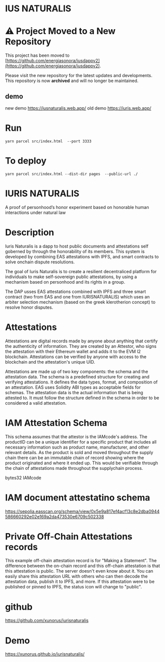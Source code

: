 
# IUS NATURALIS
# ⚠️ Project Moved to a New Repository

This project has been moved to [https://github.com/energiasonora/iusdappv2](https://github.com/energiasonora/iusdappv2).

Please visit the new repository for the latest updates and developments. This repository is now **archived** and will no longer be maintained.


## demo 
new demo https://iusnaturalis.web.app/
old demo https://iuris.web.app/



# Run
```
yarn parcel src/index.html  --port 3333 
```

# To deploy
```
yarn parcel src/index.html --dist-dir pages  --public-url ./
```

# IURIS NATURALIS
A proof of personhood’s honor experiment based on honorable human interactions under natural law


# Description

Iuris Naturalis  is a dapp to host public documents and attestations self goberned by through the honorability of its members.
This system is developed by combining EAS attestations with IPFS, and smart contracts to solve onchain dispute resolutions.

The goal of Iuris Naturalis is to create a resilient decentraliced platform for individuals to make self-sovereign public attestations, by using a mechanism based on personhood and its rights in a group.

The DAP usses  EAS  attestations combined with IPFS and three smart contract (two from EAS and one from IURISNATURALIS) which uses an arbiter selection mechanism (based on the greek klerotherion concept) to resolve honor disputes.


# Attestations
Attestations are digital records made by anyone about anything that certify the authenticity of information. They are created by an Attestor, who signs the attestation with their Ethereum wallet and adds it to the EVM l2 blockchain. Attestations can be verified by anyone with access to the blockchain and the attestation's unique UID.

Attestations are made up of two key components: the schema and the attestation data. The schema is a predefined structure for creating and verifying attestations. It defines the data types, format, and composition of an attestation. EAS uses Solidity ABI types as acceptable fields for schemas. The attestation data is the actual information that is being attested to. It must follow the structure defined in the schema in order to be considered a valid attestation.


# IAM Attestation Schema

This schema assumes that the attestor is the IAMcode's address. The productID can be a unique identifier for a specific product that includes all necessary information such as product name, manufacturer, and other relevant details. As the product is sold and moved throughout the supply chain there can be an immutable chain of record showing where the product originated and where it ended up. This would be verifiable through the chain of attestations made throughout the supplychain process.

bytes32 IAMcode
<!-- bytes32 batchNumber
string locationOfProduction
uint64 dateOfProduction -->

# IAM document attestatino schema
https://sepolia.easscan.org/schema/view/0x5e9a817ef4acf13c8e2dba0944586660292e02e169a2da473530e6709c502338


# Private Off-Chain Attestations records
This example off-chain attestation record is for "Making a Statement". The difference between the on-chain record and this off-chain attestation is that this attestation is public. The server doesn't even know about it. You can easily share this attestation URL with others who can then decode the attestation data, publish it to IPFS, and more. If this attestation were to be published or pinned to IPFS, the status icon will change to "public".
<!-- 
# Off-chain Attestations with private data
An off-chain attestation is an attestation that is not stored in the blockchain. An off-chain attestation can be public or private. Off-chain attestations carry the entire attestation data and digital signature required to verify and validate the authenticity of itself. 
You can also timestamp and revoke off-chain attestations on-chain giving them additional superpowers.


# Generate Proofs of Private Data
Once the attestation is made, the attester can provide anyone with the entire data or parts of the data from the tree which will allow her to generate proofs from it.


# On-chain Attestations
An on-chain attestation is an attestation that is published on the blockchain for the world to see. Because of this its timestamp can be guaranteed and any smart contract on the blockchain can easily reference and verify the attestation.


Referenced Attestations
refUID is one of the most powerful features of an EAS attestation that unlocks its composability by allowing one attestation to reference another.

# Referencing Attestations
refUID is one of the most powerful features of an EAS attestation that unlocks its composability by allowing one attestation to reference another.

This functionality enables the creation of a hierarchy or a chain of attestations that depend on one another. In doing so, attestations can be organized in a more structured manner and their relationships can be easily understood.


# Verifiable Proofs
Once your proofs have been generated you can share them with individuals to verify your information. For example, if you want to only selectively disclose the legalName and over100k values, then you would just generate a proof for those. Anyone with the proof can go to the easscan website and verify the proof against the Merkle Tree root.


# Revoke Attestations
Attestations can be revoked when they are no longer valid or accurate. This can be done both on-chain and off-chain. Revoking an attestation will mark it as invalid. 
This can be useful in situations where an attestation was made in error, or if the data it represents has changed or become outdated.


# WALLETS 
As an option to metamas, this dapp comes with a powerful local wallet that can be utiliced to generate and store keypairs, used to sign and make transactions. 
This local wallet stores an encrypted json wallet based en ethers-js. This type of json wallets are generally considered secure if implemented correctly. However, the security of JSON wallets depends on a few factors:

# Password Strength: 
The security of a JSON wallet largely depends on the strength of the password used to encrypt it. A strong password makes it significantly harder for attackers to crack the encryption.

# Encryption Algorithm: 
The encryption algorithm used to protect the JSON wallet is crucial. Modern encryption algorithms like AES (Advanced Encryption Standard) with strong key derivation functions are recommended.

# Key Derivation: 
A good JSON wallet implementation should use a strong key derivation function to convert the password into an encryption key. This helps protect against brute-force attacks.

# Salting: 
Adding a random value (salt) during the key derivation process enhances security by making precomputed attacks more difficult.

# Implementation Quality: 
The library used to create, manage, and access JSON wallets is the well-tested and maintained ethers js.

# Offline Storage: 
Storing JSON wallets offline, such as on an air-gapped machine or a hardware wallet, can add an extra layer of security by minimizing the exposure to potential online attacks.

Physical Security: 
If an attacker gains access to the unencrypted JSON wallet file, they can easily compromise the associated account. Physical security of your devices is important.

Backup and Recovery: Always keep secure backups of your JSON wallet, preferably in multiple physical locations. However, this should be balanced with the risk of someone else discovering your backup. -->


# github
https://github.com/xunorus/iurisnaturalis


# Demo
https://xunorus.github.io/iurisnaturalis/


